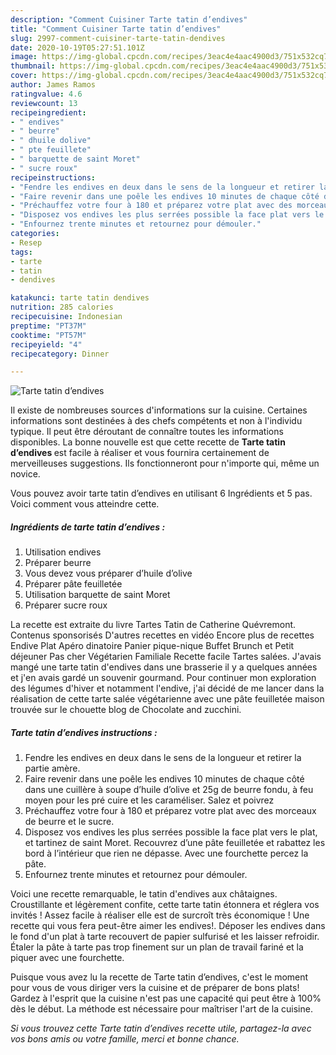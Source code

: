 ```yaml
---
description: "Comment Cuisiner Tarte tatin d’endives"
title: "Comment Cuisiner Tarte tatin d’endives"
slug: 2997-comment-cuisiner-tarte-tatin-dendives
date: 2020-10-19T05:27:51.101Z
image: https://img-global.cpcdn.com/recipes/3eac4e4aac4900d3/751x532cq70/tarte-tatin-dendives-photo-principale-de-la-recette.jpg
thumbnail: https://img-global.cpcdn.com/recipes/3eac4e4aac4900d3/751x532cq70/tarte-tatin-dendives-photo-principale-de-la-recette.jpg
cover: https://img-global.cpcdn.com/recipes/3eac4e4aac4900d3/751x532cq70/tarte-tatin-dendives-photo-principale-de-la-recette.jpg
author: James Ramos
ratingvalue: 4.6
reviewcount: 13
recipeingredient:
- " endives"
- " beurre"
- " dhuile dolive"
- " pte feuillete"
- " barquette de saint Moret"
- " sucre roux"
recipeinstructions:
- "Fendre les endives en deux dans le sens de la longueur et retirer la partie amère."
- "Faire revenir dans une poêle les endives 10 minutes de chaque côté dans une cuillère à soupe d’huile d’olive et 25g de beurre fondu, à feu moyen pour les pré cuire et les caraméliser. Salez et poivrez"
- "Préchauffez votre four à 180 et préparez votre plat avec des morceaux de beurre et le sucre."
- "Disposez vos endives les plus serrées possible la face plat vers le plat, et tartinez de saint Moret. Recouvrez d’une pâte feuilletée et rabattez les bord à l’intérieur que rien ne dépasse. Avec une fourchette percez la pâte."
- "Enfournez trente minutes et retournez pour démouler."
categories:
- Resep
tags:
- tarte
- tatin
- dendives

katakunci: tarte tatin dendives 
nutrition: 285 calories
recipecuisine: Indonesian
preptime: "PT37M"
cooktime: "PT57M"
recipeyield: "4"
recipecategory: Dinner

---
```



![Tarte tatin d’endives](https://img-global.cpcdn.com/recipes/3eac4e4aac4900d3/751x532cq70/tarte-tatin-dendives-photo-principale-de-la-recette.jpg)

Il existe de nombreuses sources d'informations sur la cuisine. Certaines informations sont destinées à des chefs compétents et non à l'individu typique. Il peut être déroutant de connaître toutes les informations disponibles. La bonne nouvelle est que cette recette de <strong> Tarte tatin d’endives </strong> est facile à réaliser et vous fournira certainement de merveilleuses suggestions. Ils fonctionneront pour n'importe qui, même un novice.

<!--inarticleads1-->

Vous pouvez avoir tarte tatin d’endives en utilisant 6 Ingrédients et 5 pas. Voici comment vous atteindre cette.

##### Ingrédients de tarte tatin d’endives :

1. Utilisation  endives
1. Préparer  beurre
1. Vous devez vous préparer  d’huile d’olive
1. Préparer  pâte feuilletée
1. Utilisation  barquette de saint Moret
1. Préparer  sucre roux


La recette est extraite du livre Tartes Tatin de Catherine Quévremont. Contenus sponsorisés D&#39;autres recettes en vidéo Encore plus de recettes Endive Plat Apéro dinatoire Panier pique-nique Buffet Brunch et Petit déjeuner Pas cher Végétarien Familiale Recette facile Tartes salées. J&#39;avais mangé une tarte tatin d&#39;endives dans une brasserie il y a quelques années et j&#39;en avais gardé un souvenir gourmand. Pour continuer mon exploration des légumes d&#39;hiver et notamment l&#39;endive, j&#39;ai décidé de me lancer dans la réalisation de cette tarte salée végétarienne avec une pâte feuilletée maison trouvée sur le chouette blog de Chocolate and zucchini. 

<!--inarticleads2-->

##### Tarte tatin d’endives instructions :

1. Fendre les endives en deux dans le sens de la longueur et retirer la partie amère.
1. Faire revenir dans une poêle les endives 10 minutes de chaque côté dans une cuillère à soupe d’huile d’olive et 25g de beurre fondu, à feu moyen pour les pré cuire et les caraméliser. Salez et poivrez
1. Préchauffez votre four à 180 et préparez votre plat avec des morceaux de beurre et le sucre.
1. Disposez vos endives les plus serrées possible la face plat vers le plat, et tartinez de saint Moret. Recouvrez d’une pâte feuilletée et rabattez les bord à l’intérieur que rien ne dépasse. Avec une fourchette percez la pâte.
1. Enfournez trente minutes et retournez pour démouler.


Voici une recette remarquable, le tatin d&#39;endives aux châtaignes. Croustillante et légèrement confite, cette tarte tatin étonnera et réglera vos invités ! Assez facile à réaliser elle est de surcroît très économique ! Une recette qui vous fera peut-être aimer les endives!. Déposer les endives dans le fond d&#39;un plat à tarte recouvert de papier sulfurisé et les laisser refroidir. Étaler la pâte à tarte pas trop finement sur un plan de travail fariné et la piquer avec une fourchette. 

<!--inarticleads1-->

<p>
Puisque vous avez lu la recette de Tarte tatin d’endives, c'est le moment pour vous de vous diriger vers la cuisine et de préparer de bons plats! Gardez à l'esprit que la cuisine n'est pas une capacité qui peut être à 100% dès le début. La méthode est nécessaire pour maîtriser l'art de la cuisine.
</p>

<p>
<i>Si vous trouvez cette Tarte tatin d’endives recette utile, partagez-la avec vos bons amis ou votre famille, merci et bonne chance.</i>
</p>
